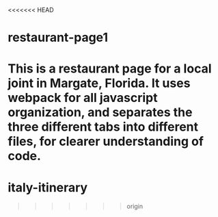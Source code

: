 <<<<<<< HEAD
# restaurant-page1

This is a restaurant page for a local joint in Margate, Florida. It uses webpack for all javascript organization, and separates the three different tabs into different files, for clearer understanding of code.
=======
# italy-itinerary
>>>>>>> origin
